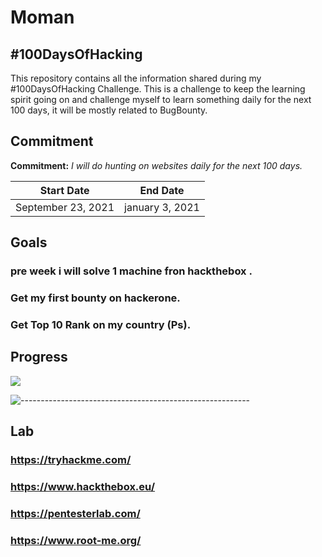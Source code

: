 # Moman

## #100DaysOfHacking

This repository contains all the information shared during my #100DaysOfHacking Challenge. This is a challenge to keep the learning spirit going on and challenge myself to learn something daily for the next 100 days, it will be mostly related to BugBounty.

##  Commitment

**Commitment:** *I will do hunting on websites daily for the next 100 days.*

|  Start Date        | End Date          |
| -------------------| ------------------|
| September 23, 2021 | january 3, 2021 |

## Goals 

### pre week i will solve 1 machine fron hackthebox .
### Get my first bounty on hackerone.
### Get Top 10 Rank on my country (Ps).

## Progress

<img src="https://progress-bar.dev/0/?scale=100&title=100DaysofBugBounty&width=120&color=34eb40&suffix=%">

![---------------------------------------------------------](https://raw.githubusercontent.com/andreasbm/readme/master/assets/lines/aqua.png)

## Lab

### https://tryhackme.com/
### https://www.hackthebox.eu/
### https://pentesterlab.com/
### https://www.root-me.org/


